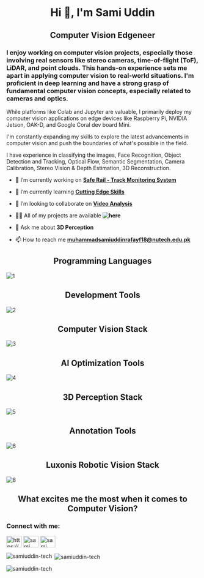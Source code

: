 <b><h1 align="center">Hi 👋, I'm Sami Uddin</h1></b>
<b><h2 align="center">Computer Vision Edgeneer</h2></b>

<h3>I enjoy working on computer vision projects, especially those involving real sensors like stereo cameras, time-of-flight (ToF), LiDAR, and point clouds. This hands-on experience sets me apart in applying computer vision to real-world situations. I'm proficient in deep learning and have a strong grasp of fundamental computer vision concepts, especially related to cameras and optics.</h3>

While platforms like Colab and Jupyter are valuable, I primarily deploy my computer vision applications on edge devices like Raspberry Pi, NVIDIA Jetson, OAK-D, and Google Coral dev board Mini. 

I'm constantly expanding my skills to explore the latest advancements in computer vision and push the boundaries of what's possible in the field.

I have experience in classifying the images, Face Recognition, Object Detection and Tracking, Optical Flow, Semantic Segmentation, Camera Calibration, Stereo Vision & Depth Estimation, 3D Reconstruction. 

- 🔭 I’m currently working on **[Safe Rail - Track Monitoring System](https://github.com/SamiUddin-tech/LiDAR-Point-Cloud)**

- 🌱 I’m currently learning **[Cutting Edge Skills](https://www.thinkautonomous.ai/)**

- 👯 I’m looking to collaborate on **[Video Analysis](https://github.com/SamiUddin-tech/Video-Analysis)**

- 👨‍💻 All of my projects are available **![here](https://github.com/SamiUddin-tech)**

- 💬 Ask me about **3D Perception**

- 📫 How to reach me **muhammadsamiuddinrafayf18@nutech.edu.pk**

<h2 align="center">Programming Languages</h2>

![1](https://github.com/SamiUddin-tech/SamiUddin-tech/assets/81253183/21a8fe22-e185-4bad-a418-a7c0cd4d0da7)

<h2 align="center">Development Tools</h2>

![2](https://github.com/SamiUddin-tech/SamiUddin-tech/assets/81253183/6320e1d8-44c4-42df-a0e7-03ff830c5bf3)

<h2 align="center">Computer Vision Stack</h2>

![3](https://github.com/SamiUddin-tech/SamiUddin-tech/assets/81253183/a2d79e30-99de-460d-b5ad-609a7849fa9b)

<h2 align="center">AI Optimization Tools</h2>

![4](https://github.com/SamiUddin-tech/SamiUddin-tech/assets/81253183/df15b9e3-5612-4de1-b22d-d5c84c09b7f8)

<h2 align="center">3D Perception Stack</h2>

![5](https://github.com/SamiUddin-tech/SamiUddin-tech/assets/81253183/315ae248-1f96-43bc-8004-e1dbeef6b738)

<h2 align="center">Annotation Tools</h2>

![6](https://github.com/SamiUddin-tech/SamiUddin-tech/assets/81253183/678b0ea4-b534-4e42-a61b-666f7667059f)

<h2 align="center">Luxonis Robotic Vision Stack</h2>

![8](https://github.com/SamiUddin-tech/SamiUddin-tech/assets/81253183/b7531ebb-d3cf-4e91-8743-1d770339be5a)

<h2 align="center">What excites me the most when it comes to Computer Vision?</h2>


<h3 align="left">Connect with me:</h3>
<p align="left">
<a href="https://www.linkedin.com/in/sami-uddin-a6b40b20a/" target="blank"><img align="center" src="https://raw.githubusercontent.com/rahuldkjain/github-profile-readme-generator/master/src/images/icons/Social/linked-in-alt.svg" alt="https://www.linkedin.com/in/sami-uddin-a6b40b20a" height="30" width="40" /></a>
<a href="https://www.youtube.com/channel/UCRotd0klFJPhVRxsmH2rdwg" target="blank"><img align="center" src="https://raw.githubusercontent.com/rahuldkjain/github-profile-readme-generator/master/src/images/icons/Social/youtube.svg" alt="sami uddin" height="30" width="40" /></a>
<a href="https://www.upwork.com/freelancers/~01f5ef90bcd6545eb3" target="blank"><img align="center" src="https://www.svgrepo.com/show/349549/upwork.svg" alt="sami uddin" height="30" width="40" /></a>
</p>

<p><img align="left" src="https://github-readme-stats.vercel.app/api/top-langs?username=samiuddin-tech&show_icons=true&locale=en&layout=compact" alt="samiuddin-tech" /></p>

<p>&nbsp;<img align="center" src="https://github-readme-stats.vercel.app/api?username=samiuddin-tech&show_icons=true&locale=en" alt="samiuddin-tech" /></p>

<p><img align="center" src="https://github-readme-streak-stats.herokuapp.com/?user=samiuddin-tech&" alt="samiuddin-tech" /></p>
